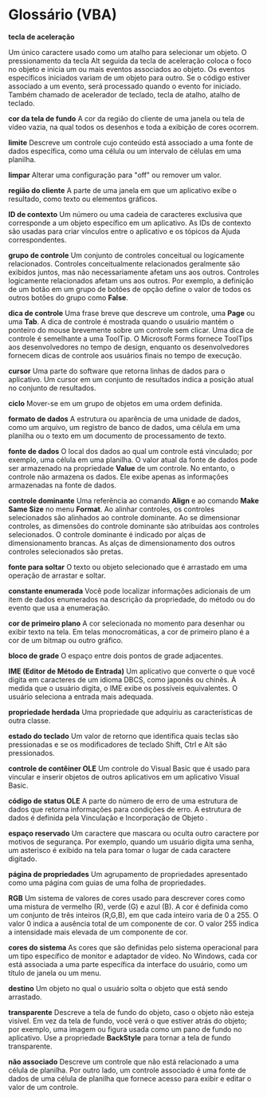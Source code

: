 
# Glossário (VBA)

 **tecla de aceleração**

Um único caractere usado como um atalho para selecionar um objeto. O pressionamento da tecla Alt seguida da tecla de aceleração coloca o foco no objeto e inicia um ou mais eventos associados ao objeto. Os eventos específicos iniciados variam de um objeto para outro. Se o código estiver associado a um evento, será processado quando o evento for iniciado. Também chamado de acelerador de teclado, tecla de atalho, atalho de teclado.




 **cor da tela de fundo**
A cor da região do cliente de uma janela ou tela de vídeo vazia, na qual todos os desenhos e toda a exibição de cores ocorrem.


 **limite**
Descreve um controle cujo conteúdo está associado a uma fonte de dados específica, como uma célula ou um intervalo de células em uma planilha.


 **limpar**
Alterar uma configuração para "off" ou remover um valor.


 **região do cliente**
A parte de uma janela em que um aplicativo exibe o resultado, como texto ou elementos gráficos.


 **ID de contexto**
Um número ou uma cadeia de caracteres exclusiva que corresponde a um objeto específico em um aplicativo. As IDs de contexto são usadas para criar vínculos entre o aplicativo e os tópicos da Ajuda correspondentes.


 **grupo de controle**
Um conjunto de controles conceitual ou logicamente relacionados. Controles conceitualmente relacionados geralmente são exibidos juntos, mas não necessariamente afetam uns aos outros. Controles logicamente relacionados afetam uns aos outros. Por exemplo, a definição de um botão em um grupo de botões de opção define o valor de todos os outros botões do grupo como  **False**.


 **dica de controle**
Uma frase breve que descreve um controle, uma  **Page** ou uma **Tab**. A dica de controle é mostrada quando o usuário mantém o ponteiro do mouse brevemente sobre um controle sem clicar. Uma dica de controle é semelhante a uma ToolTip. O Microsoft Forms fornece ToolTips aos desenvolvedores no tempo de design, enquanto os desenvolvedores fornecem dicas de controle aos usuários finais no tempo de execução.


 **cursor**
Uma parte do software que retorna linhas de dados para o aplicativo. Um cursor em um conjunto de resultados indica a posição atual no conjunto de resultados.


 **ciclo**
Mover-se em um grupo de objetos em uma ordem definida.


 **formato de dados**
A estrutura ou aparência de uma unidade de dados, como um arquivo, um registro de banco de dados, uma célula em uma planilha ou o texto em um documento de processamento de texto.


 **fonte de dados**
O local dos dados ao qual um controle está vinculado; por exemplo, uma célula em uma planilha. O valor atual da fonte de dados pode ser armazenado na propriedade  **Value** de um controle. No entanto, o controle não armazena os dados. Ele exibe apenas as informações armazenadas na fonte de dados.


 **controle dominante**
Uma referência ao comando  **Align** e ao comando **Make Same Size** no menu **Format**. Ao alinhar controles, os controles selecionados são alinhados ao controle dominante. Ao se dimensionar controles, as dimensões do controle dominante são atribuídas aos controles selecionados.
O controle dominante é indicado por alças de dimensionamento brancas. As alças de dimensionamento dos outros controles selecionados são pretas.


 **fonte para soltar**
O texto ou objeto selecionado que é arrastado em uma operação de arrastar e soltar.


 **constante enumerada**
Você pode localizar informações adicionais de um item de dados enumerados na descrição da propriedade, do método ou do evento que usa a enumeração.


 **cor de primeiro plano**
A cor selecionada no momento para desenhar ou exibir texto na tela. Em telas monocromáticas, a cor de primeiro plano é a cor de um bitmap ou outro gráfico.


 **bloco de grade**
O espaço entre dois pontos de grade adjacentes.


 **IME (Editor de Método de Entrada)**
Um aplicativo que converte o que você digita em caracteres de um idioma DBCS, como japonês ou chinês. À medida que o usuário digita, o IME exibe os possíveis equivalentes. O usuário seleciona a entrada mais adequada.


 **propriedade herdada**
Uma propriedade que adquiriu as características de outra classe.


 **estado do teclado**
Um valor de retorno que identifica quais teclas são pressionadas e se os modificadores de teclado Shift, Ctrl e Alt são pressionados.


 **controle de contêiner OLE**
Um controle do Visual Basic que é usado para vincular e inserir objetos de outros aplicativos em um aplicativo Visual Basic.


 **código de status OLE**
A parte do número de erro de uma estrutura de dados que retorna informações para condições de erro. A estrutura de dados é definida pela Vinculação e Incorporação de Objeto .


 **espaço reservado**
Um caractere que mascara ou oculta outro caractere por motivos de segurança. Por exemplo, quando um usuário digita uma senha, um asterisco é exibido na tela para tomar o lugar de cada caractere digitado.


 **página de propriedades**
Um agrupamento de propriedades apresentado como uma página com guias de uma folha de propriedades.


 **RGB**
Um sistema de valores de cores usado para descrever cores como uma mistura de vermelho (R), verde (G) e azul (B). A cor é definida como um conjunto de três inteiros (R,G,B), em que cada inteiro varia de 0 a 255. O valor 0 indica a ausência total de um componente de cor. O valor 255 indica a intensidade mais elevada de um componente de cor.


 **cores do sistema**
As cores que são definidas pelo sistema operacional para um tipo específico de monitor e adaptador de vídeo. No Windows, cada cor está associada a uma parte específica da interface do usuário, como um título de janela ou um menu.


 **destino**
Um objeto no qual o usuário solta o objeto que está sendo arrastado.


 **transparente**
Descreve a tela de fundo do objeto, caso o objeto não esteja visível. Em vez da tela de fundo, você verá o que estiver atrás do objeto; por exemplo, uma imagem ou figura usada como um pano de fundo no aplicativo. Use a propriedade  **BackStyle** para tornar a tela de fundo transparente.


 **não associado**
Descreve um controle que não está relacionado a uma célula de planilha. Por outro lado, um controle associado é uma fonte de dados de uma célula de planilha que fornece acesso para exibir e editar o valor de um controle.
